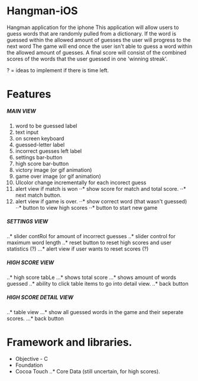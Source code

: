 Hangman-iOS
===========

Hangman application for the iphone
This application will allow users to guess words that are randomly pulled from a dictionary. 
If the word is guessed within the allowed amount of guesses the user will progress to the next word
The game will end once the user isn't able to guess a word within the allowed amount of guesses.
A final score will consist of the combined scores of the words that the user guessed in one 'winning streak'.


? = ideas to implement if there is time left.

Features
===========

##### MAIN VIEW
1. word to be guessed label
2. text input
3. on screen keyboard
4. guessed-letter label
5. incorrect guesses left label
6. settings bar-button
7. high score bar-button
8. victory image (or gif animation)
9. game over image (or gif animation)
10. UIcolor change incrementally for each incorect guess 
11. alert view if match is won
⋅⋅* show score for match and total score.
⋅⋅* next match button.
12. alert view if game is over.
⋅⋅* show correct word (that wasn't guessed)
⋅⋅* button to view high scores
⋅⋅* button to start new game

##### SETTINGS VIEW
..* slider contRol for amount of incorrect guesses
..* slider control for maximum word length
..* reset button to reset high scores and user statistics (?)
...* alert view if user wants to reset scores  (?)

##### HIGH SCORE VIEW
..* high score tabLe
...* shows total score
...* shows amount of words guessed
..* ability to click table items to go into detail view.
..* back button

##### HIGH SCORE DETAIL VIEW
..* table view
...* show all guessed words in the game and their seperate scores.
...* back button


Framework and libraries.
===========
- Objective - C
- Foundation
- Cocoa Touch
..* Core Data (still uncertain, for high scores).

